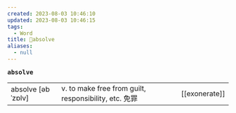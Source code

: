 ```yaml
---
created: 2023-08-03 10:46:10
updated: 2023-08-03 10:46:15
tags:
  - Word
title: 📖absolve
aliases:
  - null
---
```


<pre><strong>absolve</strong></pre>
|   |   |   |
|---|---|---|
|absolve [əbˈzɒlv]|v. to make free from guilt, responsibility, etc. 免罪|[[exonerate]]|